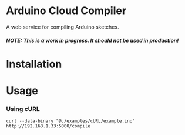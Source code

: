 Arduino Cloud Compiler
======================

A web service for compiling Arduino sketches.

##### NOTE: This is a work in progress. It should not be used in production!

Installation
======================

Usage
======================

### Using cURL
```
curl --data-binary "@./examples/cURL/example.ino" http://192.168.1.33:5000/compile
```

